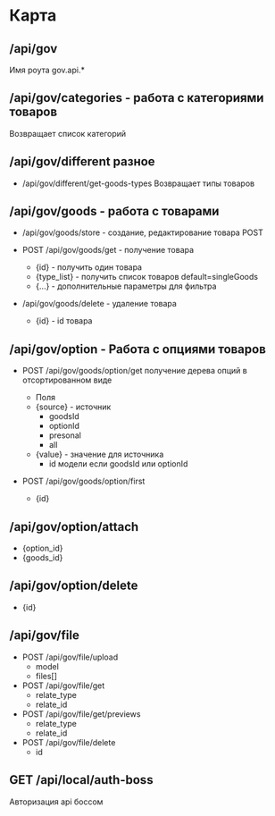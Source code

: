# Карта
## /api/gov
Имя роута gov.api.*

## /api/gov/categories  - работа с категориями товаров
Возвращает список категорий

## /api/gov/different разное
- /api/gov/different/get-goods-types Возвращает типы товаров

## /api/gov/goods - работа с товарами
- /api/gov/goods/store - создание, редактирование товара POST
- POST /api/gov/goods/get - получение товара
  - {id} - получить один товара
  - {type\_list} - получить список товаров default=singleGoods
  - {...} - дополнительные параметры для фильтра
  
- /api/gov/goods/delete - удаление товара
  - {id} - id товара

## /api/gov/option - Работа с опциями товаров
- POST /api/gov/goods/option/get получение дерева опций в отсортированном виде
  - Поля
  - {source} - источник
    - goodsId
    - optionId
    - presonal
    - all
  - {value} - значение для источника
    - id модели если goodsId или optionId

- POST /api/gov/goods/option/first
  - {id}

## /api/gov/option/attach
- {option_id}
- {goods_id}

## /api/gov/option/delete
- {id}


## /api/gov/file
- POST /api/gov/file/upload
  - model
  - files[]
- POST /api/gov/file/get
  - relate_type
  - relate_id
- POST /api/gov/file/get/previews
  - relate_type
  - relate_id
- POST /api/gov/file/delete
  - id

## GET /api/local/auth-boss
  Авторизация api боссом